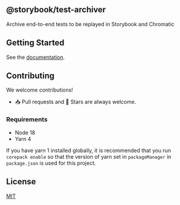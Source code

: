 ## @storybook/test-archiver

Archive end-to-end tests to be replayed in Storybook and Chromatic

## Getting Started

See the [documentation](https://www.chromatic.com/docs/e2e-visual-tests/).

## Contributing

We welcome contributions!

- 📥 Pull requests and 🌟 Stars are always welcome.

### Requirements

- Node 18
- Yarn 4

If you have yarn 1 installed globally, it is recommended that you run `corepack enable` so that the version of yarn set in `packageManager` in `package.json` is used for this project.

## License

[MIT](https://github.com/chromaui/test-archiver/blob/main/LICENSE)
